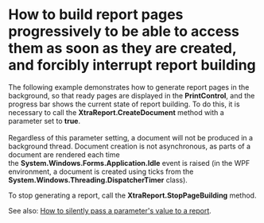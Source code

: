 # How to build report pages progressively to be able to access them as soon as they are created, and forcibly interrupt report building


<p>The following example demonstrates how to generate report pages in the background, so that ready pages are displayed in the <strong>PrintControl</strong>, and the progress bar shows the current state of report building. To do this, it is necessary to call the <strong>XtraReport.CreateDocument</strong> method with a parameter set to <strong>true</strong>.<br><br>Regardless of this parameter setting, a document will not be produced in a background thread. Document creation is not asynchronous, as parts of a document are rendered each time the <strong>System.Windows.Forms.Application.Idle</strong> event is raised (in the WPF environment, a document is created using ticks from the <strong>System.Windows.Threading.DispatcherTimer</strong> class).</p>
<p>To stop generating a report, call the <strong>XtraReport.StopPageBuilding</strong> method.</p>
<p>See also: <a href="https://www.devexpress.com/Support/Center/p/E548">How to silently pass a parameter's value to a report</a>.</p>

<br/>


